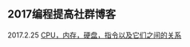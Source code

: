 ## 2017编程提高社群博客

2017.2.25 [CPU，内存，硬盘，指令以及它们之间的关系](https://github.com/china-kook/coding2017/blob/master/group18/935542673/Blog/2017%E7%BC%96%E7%A8%8B%E6%8F%90%E9%AB%98%EF%BC%9ACPU%EF%BC%8C%E5%86%85%E5%AD%98%EF%BC%8C%E7%A1%AC%E7%9B%98%EF%BC%8C%E6%8C%87%E4%BB%A4%E4%BB%A5%E5%8F%8A%E5%AE%83%E4%BB%AC%E4%B9%8B%E9%97%B4%E7%9A%84%E5%85%B3%E7%B3%BB(2017.2.19).md)

